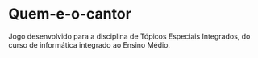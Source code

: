 # Quem-e-o-cantor
Jogo desenvolvido para a disciplina de Tópicos Especiais Integrados, do curso de informática integrado ao Ensino Médio.
